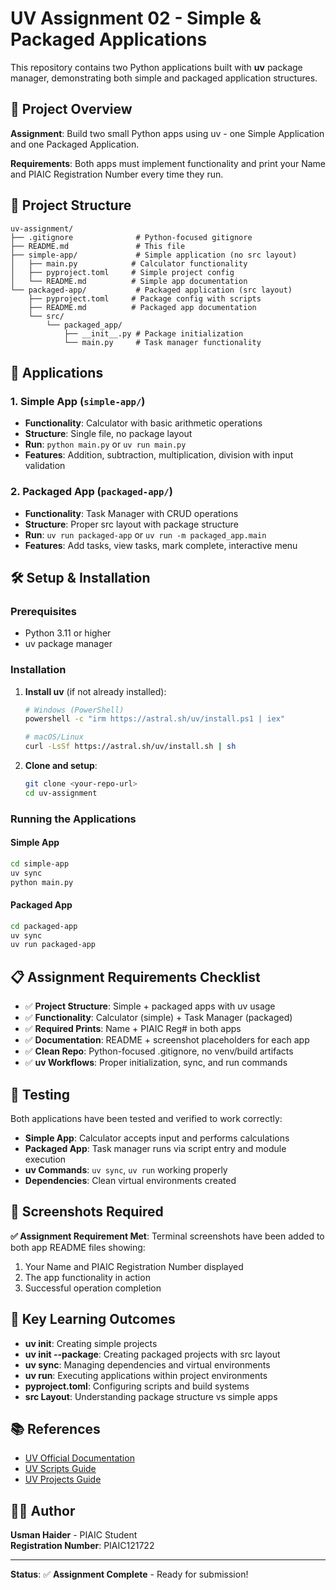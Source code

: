 # UV Assignment 02 - Simple & Packaged Applications

This repository contains two Python applications built with **uv** package manager, demonstrating both simple and packaged application structures.

## 🎯 Project Overview

**Assignment**: Build two small Python apps using uv - one Simple Application and one Packaged Application.

**Requirements**: Both apps must implement functionality and print your Name and PIAIC Registration Number every time they run.

## 📁 Project Structure

```
uv-assignment/
├── .gitignore              # Python-focused gitignore
├── README.md               # This file
├── simple-app/             # Simple application (no src layout)
│   ├── main.py            # Calculator functionality
│   ├── pyproject.toml     # Simple project config
│   └── README.md          # Simple app documentation
└── packaged-app/           # Packaged application (src layout)
    ├── pyproject.toml     # Package config with scripts
    ├── README.md          # Packaged app documentation
    └── src/
        └── packaged_app/
            ├── __init__.py # Package initialization
            └── main.py     # Task manager functionality
```

## 🚀 Applications

### 1. Simple App (`simple-app/`)
- **Functionality**: Calculator with basic arithmetic operations
- **Structure**: Single file, no package layout
- **Run**: `python main.py` or `uv run main.py`
- **Features**: Addition, subtraction, multiplication, division with input validation

### 2. Packaged App (`packaged-app/`)
- **Functionality**: Task Manager with CRUD operations
- **Structure**: Proper src layout with package structure
- **Run**: `uv run packaged-app` or `uv run -m packaged_app.main`
- **Features**: Add tasks, view tasks, mark complete, interactive menu

## 🛠️ Setup & Installation

### Prerequisites
- Python 3.11 or higher
- uv package manager

### Installation
1. **Install uv** (if not already installed):
   ```bash
   # Windows (PowerShell)
   powershell -c "irm https://astral.sh/uv/install.ps1 | iex"
   
   # macOS/Linux
   curl -LsSf https://astral.sh/uv/install.sh | sh
   ```

2. **Clone and setup**:
   ```bash
   git clone <your-repo-url>
   cd uv-assignment
   ```

### Running the Applications

#### Simple App
```bash
cd simple-app
uv sync
python main.py
```

#### Packaged App
```bash
cd packaged-app
uv sync
uv run packaged-app
```

## 📋 Assignment Requirements Checklist

- ✅ **Project Structure**: Simple + packaged apps with uv usage
- ✅ **Functionality**: Calculator (simple) + Task Manager (packaged)
- ✅ **Required Prints**: Name + PIAIC Reg# in both apps
- ✅ **Documentation**: README + screenshot placeholders for each app
- ✅ **Clean Repo**: Python-focused .gitignore, no venv/build artifacts
- ✅ **uv Workflows**: Proper initialization, sync, and run commands

## 🧪 Testing

Both applications have been tested and verified to work correctly:

- **Simple App**: Calculator accepts input and performs calculations
- **Packaged App**: Task manager runs via script entry and module execution
- **uv Commands**: `uv sync`, `uv run` working properly
- **Dependencies**: Clean virtual environments created

## 📸 Screenshots Required

**✅ Assignment Requirement Met**: Terminal screenshots have been added to both app README files showing:
1. Your Name and PIAIC Registration Number displayed
2. The app functionality in action
3. Successful operation completion

## 🔧 Key Learning Outcomes

- **uv init**: Creating simple projects
- **uv init --package**: Creating packaged projects with src layout
- **uv sync**: Managing dependencies and virtual environments
- **uv run**: Executing applications within project environments
- **pyproject.toml**: Configuring scripts and build systems
- **src Layout**: Understanding package structure vs simple apps

## 📚 References

- [UV Official Documentation](https://docs.astral.sh/uv/)
- [UV Scripts Guide](https://docs.astral.sh/uv/guides/scripts/)
- [UV Projects Guide](https://docs.astral.sh/uv/guides/projects/)

## 👨‍💻 Author

**Usman Haider** - PIAIC Student  
**Registration Number**: PIAIC121722

---

**Status**: ✅ **Assignment Complete** - Ready for submission!


